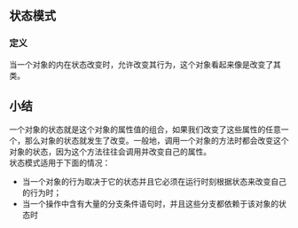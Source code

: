 ## 状态模式  

### 定义  
当一个对象的内在状态改变时，允许改变其行为，这个对象看起来像是改变了其类。  

## 小结  
一个对象的状态就是这个对象的属性值的组合，如果我们改变了这些属性的任意一个，那么对象的状态就发生了改变。一般地，调用一个对象的方法时都会改变这个对象的状态，因为这个方法往往会调用并改变自己的属性。  
状态模式适用于下面的情况：  
* 当一个对象的行为取决于它的状态并且它必须在运行时刻根据状态来改变自己的行为时；
* 当一个操作中含有大量的分支条件语句时，并且这些分支都依赖于该对象的状态时  



